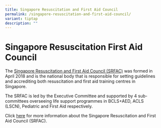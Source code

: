 ```yaml
---
title: Singapore Resuscitation and First Aid Council
permalink: /singapore-resuscitation-and-first-aid-council/
variant: tiptap
description: ""
---
```

<h1><strong>Singapore Resuscitation First Aid Council</strong></h1>
<p></p>
<p>The <a href="http://srafc.sg/" rel="noopener noreferrer nofollow" target="_blank">Singapore Resuscitation and First Aid Council (SRFAC)</a> was
formed in April 2018 and is the national body that is responsible for setting
guidelines and accrediting both resuscitation and first aid training centres
in Singapore.</p>
<p>The SRFAC is led by the Executive Committee and supported by 4 sub-committees
overseeing life support programmes in BCLS+AED, ACLS (LSCN), Pediatric
and First Aid respectively.</p>
<p>Click <a href="http://srfac.sg/" rel="noopener noreferrer nofollow" target="_blank">here</a> for
more information about the Singapore Resuscitation and First Aid Council
(SRFAC).</p>